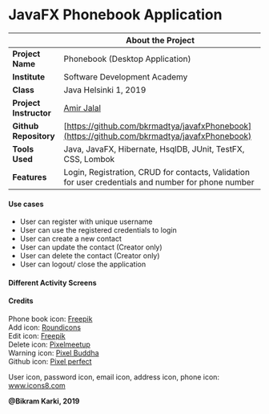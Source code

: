 # JavaFX Phonebook Application

| | About the Project|
| --- | --- |
| **Project Name** | Phonebook (Desktop Application) |
| **Institute** | Software Development Academy |
| **Class** | Java Helsinki 1, 2019 |
| **Project Instructor** | [Amir Jalal](https://www.linkedin.com/in/amir-jalal/) |
| **Github Repository** | [https://github.com/bkrmadtya/javafxPhonebook](https://github.com/bkrmadtya/javafxPhonebook) |
| **Tools Used** | Java, JavaFX, Hibernate, HsqlDB, JUnit, TestFX, CSS, Lombok |
| **Features** | Login, Registration, CRUD for contacts, Validation for user credentials and number for phone number |


#### Use cases
 * User can register with unique username
 * User can use the registered credentials to login
 * User can create a new contact
 * User can update the contact (Creator only)
 * User can delete the contact (Creator only)
 * User can logout/ close the application

#### Different Activity Screens


 
 #### Credits
Phone book icon: <a href="https://www.flaticon.com/authors/freepik" title="Freepik">Freepik</a><br>
Add icon: <a href="https://www.flaticon.com/authors/roundicons" title="Roundicons">Roundicons</a><br>
Edit icon: <a href="https://www.flaticon.com/authors/freepik" title="Freepik">Freepik</a><br>
Delete icon: <a href="https://www.flaticon.com/authors/pixelmeetup" title="Pixelmeetup">Pixelmeetup</a><br>
Warning icon: <a href="https://www.flaticon.com/authors/pixel-buddha" title="Pixel Buddha">Pixel Buddha</a><br>
Github icon: <a href="https://www.flaticon.com/authors/pixel-perfect" title="Pixel perfect">Pixel perfect</a><br>

User icon, password icon, email icon, address icon, phone icon: www.icons8.com

**@Bikram Karki, 2019**
 
 